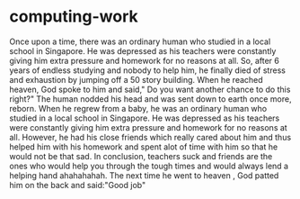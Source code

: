 # computing-work
Once upon a time, there was an ordinary human who studied in a local school in Singapore. He was depressed as his teachers were constantly giving him extra pressure and homework for no reasons at all. So, after 6 years of endless studying and nobody to help him, he finally died of stress and exhaustion by jumping off a 50 story building. When he reached heaven, God spoke to him and said," Do you want another chance to do this right?" The human nodded his head and was sent down to earth once more, reborn. When he regrew from a baby, he was an ordinary human who studied in a local school in Singapore. He was depressed as his teachers were constantly giving him extra pressure and homework for no reasons at all. 
However, he had his close friends which really cared about him and thus helped him with his homework and spent alot of time with him so that he would not be that sad. 
In conclusion, teachers suck and friends are the ones who would help you through the tough times and would always lend a helping hand ahahahahah.
The next time he went to heaven , God patted him on the back and said:"Good job"
